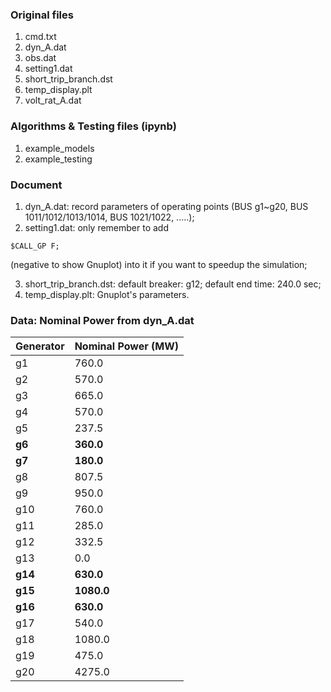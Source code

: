 ### Original files
1. cmd.txt
2. dyn_A.dat
3. obs.dat
4. setting1.dat
5. short\_trip_branch.dst
6. temp_display.plt
7. volt\_rat_A.dat

### Algorithms & Testing files (ipynb)
1. example_models
2. example_testing

### Document
1. dyn_A.dat: record parameters of operating points (BUS g1~g20, BUS 1011/1012/1013/1014, BUS 1021/1022, .....);
2. setting1.dat: only remember to add 
```shell
$CALL_GP F;
```
(negative to show Gnuplot) into it if you want to speedup the simulation;

3. short\_trip_branch.dst: default breaker: g12; default end time: 240.0 sec;
4. temp_display.plt: Gnuplot's parameters.

### Data: Nominal Power from dyn_A.dat
| Generator | Nominal Power (MW)|
|-----------|-------------------|
| g1        | 760.0             |
| g2        | 570.0             |
| g3        | 665.0             |
| g4        | 570.0             |
| g5        | 237.5             |
| **g6**    | **360.0**         |
| **g7**    | **180.0**         |
| g8        | 807.5             |
| g9        | 950.0             |
| g10       | 760.0             |
| g11       | 285.0             |
| g12       | 332.5             |
| g13       | 0.0               |
| **g14**   | **630.0**         |
| **g15**   | **1080.0**        |
| **g16**   | **630.0**         |
| g17       | 540.0             |
| g18       | 1080.0            |
| g19       | 475.0             |
| g20       | 4275.0            |
